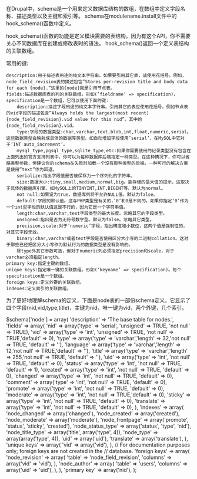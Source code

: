 在Drupal中，schema是一个用来定义数据库结构的数组，在数组中定义字段名称、描述类型以及主键和索引等。
schema在modulename.install文件中的hook_schema()函数中定义。

hook_schema()函数的功能是定义模块需要的表结构。因为有这个API，你不需要关心不同数据库在创建或修改表时的语法。
hook_schema()返回一个定义表结构的关联数组。

常用的键:

    description:用于描述表用途的纯文本字符串。如果要引用其它表，请使用花括号。例如，node_field_revision表的描述包含”Stores per-revision title and body data for each {node}.”这里的{node}就是引用节点表。
    fields:描述数据库表的列的关联数组。形如(’fieldname’ => specification)，specification是一个数组，它可以使用下面的键:
        description:描述字段用途的纯文本字行串。引用其它的表应使用花括号。例如节点表的vid字段的描述包含”Always holds the largest(most recent){node_field_revision}.vid value for this nid”。其中的{node_field_revision}.vid。
        type:字段的数据类型:char,varchar,text,blob,int,float,numeric,serial。这些数据类型会映射成具体的数据库类型。如自动增加字段使用’serial’，在MySQL中它对于’INT auto_increment’。
        mysql_type,pgsql_type,sqlite_type,etc:如果你需要使用的记录类型没有包含在上面列出的官方支持列表中，你可以为每种数据库后端指定一种类型。在这种情况下，你可以省略类型参数，但建议你的schema在失败时加载一个没有那种类型的后端。一种可行的解决方案是使用”text”作为回退。
        serialize:指出字段值是否被保存为一个序列化的字符串。
        size:数据大小:tiny,small,medium,normal,big。能存储的最大值的提示，这取决于具体的数据库引擎，如MySQL上的TINYINT,INT,BIGINT等。默认为normal。
        not null:如果设为true，数据库列将不允许NULL值。默认为false。
        default:字段的默认值。这与PHP类型是有关的，’0’和0是不同的。如果你指定’0’作为一个int型字段的默认值这是不行的，因为它是一个字符串值。
        length:char,varchar,text字段类型的最大长度。忽略其它的字段类型。
        unsigned:指出是否为无符号数字型。默认为false。忽略其它类型。
        precision,scale:对于’numeric’字段，指出精度和小数位，这两个值是强制性的，对其它字段无效。
        binary:char,varchar或者text字段是否使用区分大小写的二进制collation。这对于那些已经把区分大小写作为默认行为的数据类型是没有影响的。
        除type外其它参数可选，但对于numeric列必须指定precision和scale，对于varchar必须指定length。
    primary key:指定主键的数组。
    unique keys:指定唯一键的关联数组。形如(‘keyname’ => specification)。每个specification是一个数组。
    foreign keys:定义外键的关联数组。
    indexes:定义索引的关联数组。

为了更好地理解schema的定义，下面是node表的一部份schema定义。它显示了四个字段(nid,vid,type,title)，主键为nid，唯一键为vid，两个外键，几个索引。

$schema['node'] = array(
  'description' => 'The base table for nodes.',
  'fields' => array(
    'nid'       => array('type' => 'serial', 'unsigned' => TRUE, 'not null' => TRUE),
    'vid'       => array('type' => 'int', 'unsigned' => TRUE, 'not null' => TRUE,'default' => 0),
    'type'      => array('type' => 'varchar','length' => 32,'not null' => TRUE, 'default' => ''),
    'language'  => array('type' => 'varchar','length' => 12,'not null' => TRUE,'default' => ''),
    'title'     => array('type' => 'varchar','length' => 255,'not null' => TRUE, 'default' => ''),
    'uid'       => array('type' => 'int', 'not null' => TRUE, 'default' => 0),
    'status'    => array('type' => 'int', 'not null' => TRUE, 'default' => 1),
    'created'   => array('type' => 'int', 'not null' => TRUE, 'default' => 0),
    'changed'   => array('type' => 'int', 'not null' => TRUE, 'default' => 0),
    'comment'   => array('type' => 'int', 'not null' => TRUE, 'default' => 0),
    'promote'   => array('type' => 'int', 'not null' => TRUE, 'default' => 0),
    'moderate'  => array('type' => 'int', 'not null' => TRUE,'default' => 0),
    'sticky'    => array('type' => 'int', 'not null' => TRUE, 'default' => 0),
    'translate' => array('type' => 'int', 'not null' => TRUE, 'default' => 0),
  ),
  'indexes' => array(
    'node_changed'        => array('changed'),
    'node_created'        => array('created'),
    'node_moderate'       => array('moderate'),
    'node_frontpage'      => array('promote', 'status', 'sticky', 'created'),
    'node_status_type'    => array('status', 'type', 'nid'),
    'node_title_type'     => array('title', array('type', 4)),
    'node_type'           => array(array('type', 4)),
    'uid'                 => array('uid'),
    'translate'           => array('translate'),
  ),
  'unique keys' => array(
    'vid' => array('vid'),
  ),
  // For documentation purposes only; foreign keys are not created in the
  // database.
  'foreign keys' => array(
    'node_revision' => array(
      'table' => 'node_field_revision',
      'columns' => array('vid' => 'vid'),
     ),
    'node_author' => array(
      'table' => 'users',
      'columns' => array('uid' => 'uid'),
     ),
   ),
  'primary key' => array('nid'),
);